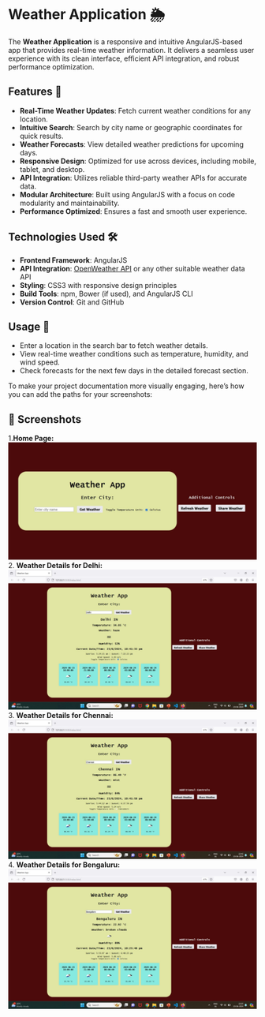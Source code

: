 # Weather Application 🌦️

The **Weather Application** is a responsive and intuitive AngularJS-based app that provides real-time weather information. It delivers a seamless user experience with its clean interface, efficient API integration, and robust performance optimization. 

## Features 🚀

- **Real-Time Weather Updates**: Fetch current weather conditions for any location.
- **Intuitive Search**: Search by city name or geographic coordinates for quick results.
- **Weather Forecasts**: View detailed weather predictions for upcoming days.
- **Responsive Design**: Optimized for use across devices, including mobile, tablet, and desktop.
- **API Integration**: Utilizes reliable third-party weather APIs for accurate data.
- **Modular Architecture**: Built using AngularJS with a focus on code modularity and maintainability.
- **Performance Optimized**: Ensures a fast and smooth user experience.

## Technologies Used 🛠️

- **Frontend Framework**: AngularJS
- **API Integration**: [OpenWeather API](https://openweathermap.org/) or any other suitable weather data API
- **Styling**: CSS3 with responsive design principles
- **Build Tools**: npm, Bower (if used), and AngularJS CLI
- **Version Control**: Git and GitHub
## Usage 📖

- Enter a location in the search bar to fetch weather details.
- View real-time weather conditions such as temperature, humidity, and wind speed.
- Check forecasts for the next few days in the detailed forecast section.

To make your project documentation more visually engaging, here’s how you can add the paths for your screenshots:  

## 📸 Screenshots
1.**Home Page:**
   ![Home](Snapshots/home_page.jpg)
2. **Weather Details for Delhi:**
   ![Delhi Weather](Snapshots/delhi.jpg)
3. **Weather Details for Chennai:**
   ![Chennai Weather](Snapshots/chennai.jpg)
4. **Weather Details for Bengaluru:**
   ![Bengaluru Weather](Snapshots/bengaluru.jpg)